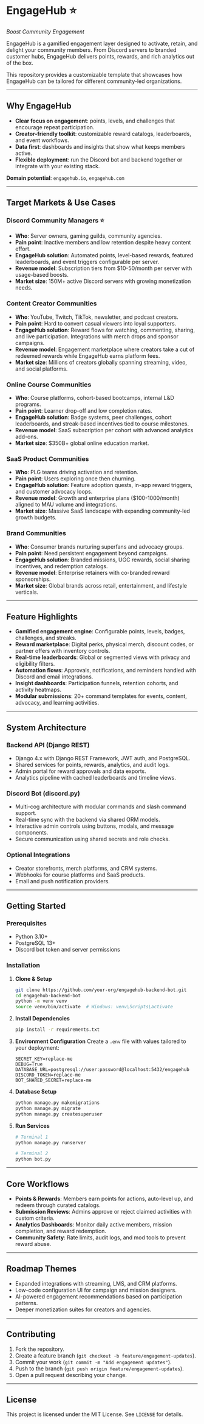 # EngageHub ⭐

*Boost Community Engagement*

EngageHub is a gamified engagement layer designed to activate, retain, and delight your community members. From Discord servers to branded customer hubs, EngageHub delivers points, rewards, and rich analytics out of the box.

This repository provides a customizable template that showcases how EngageHub can be tailored for different community-led organizations.

---

## Why EngageHub

- **Clear focus on engagement**: points, levels, and challenges that encourage repeat participation.
- **Creator-friendly toolkit**: customizable reward catalogs, leaderboards, and event workflows.
- **Data first**: dashboards and insights that show what keeps members active.
- **Flexible deployment**: run the Discord bot and backend together or integrate with your existing stack.

**Domain potential**: `engagehub.io`, `engagehub.com`

---

## Target Markets & Use Cases

### Discord Community Managers ⭐
- **Who**: Server owners, gaming guilds, community agencies.
- **Pain point**: Inactive members and low retention despite heavy content effort.
- **EngageHub solution**: Automated points, level-based rewards, featured leaderboards, and event triggers configurable per server.
- **Revenue model**: Subscription tiers from $10-50/month per server with usage-based boosts.
- **Market size**: 150M+ active Discord servers with growing monetization needs.

### Content Creator Communities
- **Who**: YouTube, Twitch, TikTok, newsletter, and podcast creators.
- **Pain point**: Hard to convert casual viewers into loyal supporters.
- **EngageHub solution**: Reward flows for watching, commenting, sharing, and live participation. Integrations with merch drops and sponsor campaigns.
- **Revenue model**: Engagement marketplace where creators take a cut of redeemed rewards while EngageHub earns platform fees.
- **Market size**: Millions of creators globally spanning streaming, video, and social platforms.

### Online Course Communities
- **Who**: Course platforms, cohort-based bootcamps, internal L&D programs.
- **Pain point**: Learner drop-off and low completion rates.
- **EngageHub solution**: Badge systems, peer challenges, cohort leaderboards, and streak-based incentives tied to course milestones.
- **Revenue model**: SaaS subscription per cohort with advanced analytics add-ons.
- **Market size**: $350B+ global online education market.

### SaaS Product Communities
- **Who**: PLG teams driving activation and retention.
- **Pain point**: Users exploring once then churning.
- **EngageHub solution**: Feature adoption quests, in-app reward triggers, and customer advocacy loops.
- **Revenue model**: Growth and enterprise plans ($100-1000/month) aligned to MAU volume and integrations.
- **Market size**: Massive SaaS landscape with expanding community-led growth budgets.

### Brand Communities
- **Who**: Consumer brands nurturing superfans and advocacy groups.
- **Pain point**: Need persistent engagement beyond campaigns.
- **EngageHub solution**: Branded missions, UGC rewards, social sharing incentives, and redemption catalogs.
- **Revenue model**: Enterprise retainers with co-branded reward sponsorships.
- **Market size**: Global brands across retail, entertainment, and lifestyle verticals.

---

## Feature Highlights

- **Gamified engagement engine**: Configurable points, levels, badges, challenges, and streaks.
- **Reward marketplace**: Digital perks, physical merch, discount codes, or partner offers with inventory controls.
- **Real-time leaderboards**: Global or segmented views with privacy and eligibility filters.
- **Automation flows**: Approvals, notifications, and reminders handled with Discord and email integrations.
- **Insight dashboards**: Participation funnels, retention cohorts, and activity heatmaps.
- **Modular submissions**: 20+ command templates for events, content, advocacy, and learning activities.

---

## System Architecture

### Backend API (Django REST)
- Django 4.x with Django REST Framework, JWT auth, and PostgreSQL.
- Shared services for points, rewards, analytics, and audit logs.
- Admin portal for reward approvals and data exports.
- Analytics pipeline with cached leaderboards and timeline views.

### Discord Bot (discord.py)
- Multi-cog architecture with modular commands and slash command support.
- Real-time sync with the backend via shared ORM models.
- Interactive admin controls using buttons, modals, and message components.
- Secure communication using shared secrets and role checks.

### Optional Integrations
- Creator storefronts, merch platforms, and CRM systems.
- Webhooks for course platforms and SaaS products.
- Email and push notification providers.

---

## Getting Started

### Prerequisites
- Python 3.10+
- PostgreSQL 13+
- Discord bot token and server permissions

### Installation

1. **Clone & Setup**
   ```bash
   git clone https://github.com/your-org/engagehub-backend-bot.git
   cd engagehub-backend-bot
   python -m venv venv
   source venv/bin/activate  # Windows: venv\Scripts\activate
   ```

2. **Install Dependencies**
   ```bash
   pip install -r requirements.txt
   ```

3. **Environment Configuration**
   Create a `.env` file with values tailored to your deployment:
   ```env
   SECRET_KEY=replace-me
   DEBUG=True
   DATABASE_URL=postgresql://user:password@localhost:5432/engagehub
   DISCORD_TOKEN=replace-me
   BOT_SHARED_SECRET=replace-me
   ```

4. **Database Setup**
   ```bash
   python manage.py makemigrations
   python manage.py migrate
   python manage.py createsuperuser
   ```

5. **Run Services**
   ```bash
   # Terminal 1
   python manage.py runserver
   
   # Terminal 2
   python bot.py
   ```

---

## Core Workflows

- **Points & Rewards**: Members earn points for actions, auto-level up, and redeem through curated catalogs.
- **Submission Reviews**: Admins approve or reject claimed activities with custom criteria.
- **Analytics Dashboards**: Monitor daily active members, mission completion, and reward redemption.
- **Community Safety**: Rate limits, audit logs, and mod tools to prevent reward abuse.

---

## Roadmap Themes

- Expanded integrations with streaming, LMS, and CRM platforms.
- Low-code configuration UI for campaign and mission designers.
- AI-powered engagement recommendations based on participation patterns.
- Deeper monetization suites for creators and agencies.

---

## Contributing

1. Fork the repository.
2. Create a feature branch (`git checkout -b feature/engagement-updates`).
3. Commit your work (`git commit -m "Add engagement updates"`).
4. Push to the branch (`git push origin feature/engagement-updates`).
5. Open a pull request describing your change.

---

## License

This project is licensed under the MIT License. See `LICENSE` for details.
